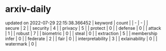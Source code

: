 # arxiv-daily
updated on 2022-07-29 22:15:38.366452
| keyword | count |
| - | - |
| secure | 2 |
| security | 4 |
| privacy | 5 |
| protect | 0 |
| defense | 0 |
| attack | 1 |
| robust | 7 |
| biometric | 0 |
| steal | 0 |
| extraction | 5 |
| membership infer | 0 |
| federate | 2 |
| fair | 0 |
| interpretability | 3 |
| exlainability | 0 |
| watermark | 0 |
